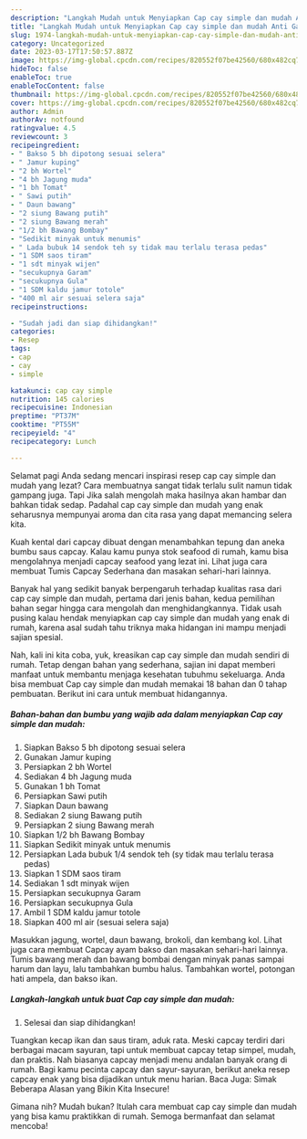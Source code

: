 ```yaml
---
description: "Langkah Mudah untuk Menyiapkan Cap cay simple dan mudah Anti Gagal"
title: "Langkah Mudah untuk Menyiapkan Cap cay simple dan mudah Anti Gagal"
slug: 1974-langkah-mudah-untuk-menyiapkan-cap-cay-simple-dan-mudah-anti-gagal
category: Uncategorized
date: 2023-03-17T17:50:57.887Z
image: https://img-global.cpcdn.com/recipes/820552f07be42560/680x482cq70/cap-cay-simple-dan-mudah-foto-resep-utama.jpg
hideToc: false
enableToc: true
enableTocContent: false
thumbnail: https://img-global.cpcdn.com/recipes/820552f07be42560/680x482cq70/cap-cay-simple-dan-mudah-foto-resep-utama.jpg
cover: https://img-global.cpcdn.com/recipes/820552f07be42560/680x482cq70/cap-cay-simple-dan-mudah-foto-resep-utama.jpg
author: Admin
authorAv: notfound
ratingvalue: 4.5
reviewcount: 3
recipeingredient:
- " Bakso 5 bh dipotong sesuai selera"
- " Jamur kuping"
- "2 bh Wortel"
- "4 bh Jagung muda"
- "1 bh Tomat"
- " Sawi putih"
- " Daun bawang"
- "2 siung Bawang putih"
- "2 siung Bawang merah"
- "1/2 bh Bawang Bombay"
- "Sedikit minyak untuk menumis"
- " Lada bubuk 14 sendok teh sy tidak mau terlalu terasa pedas"
- "1 SDM saos tiram"
- "1 sdt minyak wijen"
- "secukupnya Garam"
- "secukupnya Gula"
- "1 SDM kaldu jamur totole"
- "400 ml air sesuai selera saja"
recipeinstructions:

- "Sudah jadi dan siap dihidangkan!"
categories:
- Resep
tags:
- cap
- cay
- simple

katakunci: cap cay simple 
nutrition: 145 calories
recipecuisine: Indonesian
preptime: "PT37M"
cooktime: "PT55M"
recipeyield: "4"
recipecategory: Lunch

---
```



Selamat pagi Anda sedang mencari inspirasi resep cap cay simple dan mudah yang lezat? Cara membuatnya sangat tidak terlalu sulit namun tidak gampang juga. Tapi Jika salah mengolah maka hasilnya akan hambar dan bahkan tidak sedap. Padahal cap cay simple dan mudah yang enak seharusnya mempunyai aroma dan cita rasa yang dapat memancing selera kita.


Kuah kental dari capcay dibuat dengan menambahkan tepung dan aneka bumbu saus capcay. Kalau kamu punya stok seafood di rumah, kamu bisa mengolahnya menjadi capcay seafood yang lezat ini. Lihat juga cara membuat Tumis Capcay Sederhana dan masakan sehari-hari lainnya.

Banyak hal yang sedikit banyak berpengaruh terhadap kualitas rasa dari cap cay simple dan mudah, pertama dari jenis bahan, kedua pemilihan bahan segar hingga cara mengolah dan menghidangkannya. Tidak usah pusing kalau hendak menyiapkan cap cay simple dan mudah yang enak di rumah, karena asal sudah tahu triknya maka hidangan ini mampu menjadi sajian spesial.


Nah, kali ini kita coba, yuk, kreasikan cap cay simple dan mudah sendiri di rumah. Tetap dengan bahan yang sederhana, sajian ini dapat memberi manfaat untuk membantu menjaga kesehatan tubuhmu sekeluarga. Anda bisa membuat Cap cay simple dan mudah memakai 18 bahan dan 0 tahap pembuatan. Berikut ini cara untuk membuat hidangannya.

<!--inarticleads1-->

##### Bahan-bahan dan bumbu yang wajib ada dalam menyiapkan Cap cay simple dan mudah:

1. Siapkan  Bakso 5 bh dipotong sesuai selera
1. Gunakan  Jamur kuping
1. Persiapkan 2 bh Wortel
1. Sediakan 4 bh Jagung muda
1. Gunakan 1 bh Tomat
1. Persiapkan  Sawi putih
1. Siapkan  Daun bawang
1. Sediakan 2 siung Bawang putih
1. Persiapkan 2 siung Bawang merah
1. Siapkan 1/2 bh Bawang Bombay
1. Siapkan Sedikit minyak untuk menumis
1. Persiapkan  Lada bubuk 1/4 sendok teh (sy tidak mau terlalu terasa pedas)
1. Siapkan 1 SDM saos tiram
1. Sediakan 1 sdt minyak wijen
1. Persiapkan secukupnya Garam
1. Persiapkan secukupnya Gula
1. Ambil 1 SDM kaldu jamur totole
1. Siapkan 400 ml air (sesuai selera saja)


Masukkan jagung, wortel, daun bawang, brokoli, dan kembang kol. Lihat juga cara membuat Capcay ayam bakso dan masakan sehari-hari lainnya. Tumis bawang merah dan bawang bombai dengan minyak panas sampai harum dan layu, lalu tambahkan bumbu halus. Tambahkan wortel, potongan hati ampela, dan bakso ikan. 

<!--inarticleads2-->

##### Langkah-langkah untuk buat Cap cay simple dan mudah:


1. Selesai dan siap dihidangkan!

Tuangkan kecap ikan dan saus tiram, aduk rata. Meski capcay terdiri dari berbagai macam sayuran, tapi untuk membuat capcay tetap simpel, mudah, dan praktis. Nah biasanya capcay menjadi menu andalan banyak orang di rumah. Bagi kamu pecinta capcay dan sayur-sayuran, berikut aneka resep capcay enak yang bisa dijadikan untuk menu harian. Baca Juga: Simak Beberapa Alasan yang Bikin Kita Insecure! 

Gimana nih? Mudah bukan? Itulah cara membuat cap cay simple dan mudah yang bisa kamu praktikkan di rumah. Semoga bermanfaat dan selamat mencoba!
